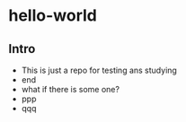 # hello-world
## Intro
* This is just a repo for testing ans studying
* end
* what if there is some one?
* ppp
* qqq
